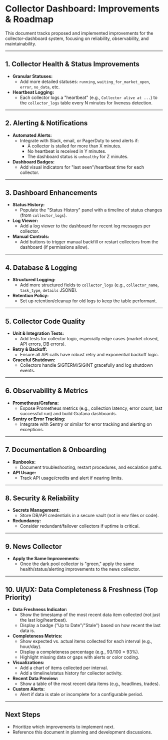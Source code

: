 # Collector Dashboard: Improvements & Roadmap

This document tracks proposed and implemented improvements for the collector-dashboard system, focusing on reliability, observability, and maintainability.

---

## 1. Collector Health & Status Improvements
- **Granular Statuses:**
  - Add more detailed statuses: `running`, `waiting_for_market_open`, `error`, `no_data`, etc.
- **Heartbeat Logging:**
  - Each collector logs a "heartbeat" (e.g., `Collector alive at ...`) to the `collector_logs` table every N minutes for liveness detection.

---

## 2. Alerting & Notifications
- **Automated Alerts:**
  - Integrate with Slack, email, or PagerDuty to send alerts if:
    - A collector is stalled for more than X minutes.
    - No heartbeat is received in Y minutes.
    - The dashboard status is `unhealthy` for Z minutes.
- **Dashboard Badges:**
  - Add visual indicators for "last seen"/heartbeat time for each collector.

---

## 3. Dashboard Enhancements
- **Status History:**
  - Populate the "Status History" panel with a timeline of status changes (from `collector_logs`).
- **Log Viewer:**
  - Add a log viewer to the dashboard for recent log messages per collector.
- **Manual Controls:**
  - Add buttons to trigger manual backfill or restart collectors from the dashboard (if permissions allow).

---

## 4. Database & Logging
- **Structured Logging:**
  - Add more structured fields to `collector_logs` (e.g., `collector_name`, `task_type`, `details` JSONB).
- **Retention Policy:**
  - Set up retention/cleanup for old logs to keep the table performant.

---

## 5. Collector Code Quality
- **Unit & Integration Tests:**
  - Add tests for collector logic, especially edge cases (market closed, API errors, DB errors).
- **Retry & Backoff:**
  - Ensure all API calls have robust retry and exponential backoff logic.
- **Graceful Shutdown:**
  - Collectors handle SIGTERM/SIGINT gracefully and log shutdown events.

---

## 6. Observability & Metrics
- **Prometheus/Grafana:**
  - Expose Prometheus metrics (e.g., collection latency, error count, last successful run) and build Grafana dashboards.
- **Sentry or Error Tracking:**
  - Integrate with Sentry or similar for error tracking and alerting on exceptions.

---

## 7. Documentation & Onboarding
- **Runbooks:**
  - Document troubleshooting, restart procedures, and escalation paths.
- **API Usage:**
  - Track API usage/credits and alert if nearing limits.

---

## 8. Security & Reliability
- **Secrets Management:**
  - Store DB/API credentials in a secure vault (not in env files or code).
- **Redundancy:**
  - Consider redundant/failover collectors if uptime is critical.

---

## 9. News Collector
- **Apply the Same Improvements:**
  - Once the dark pool collector is "green," apply the same health/status/alerting improvements to the news collector.

---

## 10. UI/UX: Data Completeness & Freshness (Top Priority)
- **Data Freshness Indicator:**
  - Show the timestamp of the most recent data item collected (not just the last log/heartbeat).
  - Display a badge ("Up to Date"/"Stale") based on how recent the last data is.
- **Completeness Metrics:**
  - Show expected vs. actual items collected for each interval (e.g., hour/day).
  - Display a completeness percentage (e.g., 93/100 = 93%).
  - Highlight missing data or gaps with alerts or color coding.
- **Visualizations:**
  - Add a chart of items collected per interval.
  - Add a timeline/status history for collector activity.
- **Recent Data Preview:**
  - Show a table of the most recent data items (e.g., headlines, trades).
- **Custom Alerts:**
  - Alert if data is stale or incomplete for a configurable period.

---

## Next Steps
- Prioritize which improvements to implement next.
- Reference this document in planning and development discussions. 